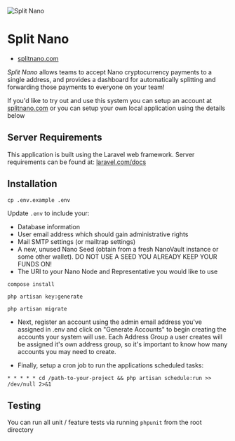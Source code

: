 ![Split Nano](https://splitnano.com/img/banner-github.png)

# Split Nano

- [splitnano.com](https://splitnano.com)

*Split Nano* allows teams to accept Nano cryptocurrency payments to a single address, and provides a dashboard for automatically splitting and forwarding those payments to everyone on your team!

If you'd like to try out and use this system you can setup an account at [splitnano.com](https://splitnano.com) or you can setup your own local application using the details below

## Server Requirements

This application is built using the Laravel web framework. Server requirements can be found at: [laravel.com/docs](https://laravel.com/docs/6.x#server-requirements)

## Installation

`cp .env.example .env`

Update `.env` to include your:
- Database information
- User email address which should gain administrative rights
- Mail SMTP settings (or mailtrap settings)
- A new, unused Nano Seed (obtain from a fresh NanoVault instance or some other wallet). DO NOT USE A SEED YOU ALREADY KEEP YOUR FUNDS ON!
- The URI to your Nano Node and Representative you would like to use

`compose install`

`php artisan key:generate`

`php artisan migrate`

- Next, register an account using the admin email address you've assigned in .env and click on "Generate Accounts" to begin creating the accounts your system will use. Each Address Group a user creates will be assigned it's own address group, so it's important to know how many accounts you may need to create.

- Finally, setup a cron job to run the applications scheduled tasks:

```
* * * * * cd /path-to-your-project && php artisan schedule:run >> /dev/null 2>&1
```

## Testing

You can run all unit / feature tests via running `phpunit` from the root directory